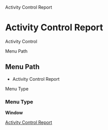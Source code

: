 
Activity Control Report
# Activity Control Report


Activity Control

Menu Path
## Menu Path



- Activity Control Report

Menu Type
### Menu Type

**Window**


[Activity Control Report](../../window-activity-control-report.md)